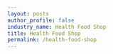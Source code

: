 ```yaml
---
layout: posts 
author_profile: false 
industry_name: Health Food Shop
title: Health Food Shop
permalink: /health-food-shop
---
```

